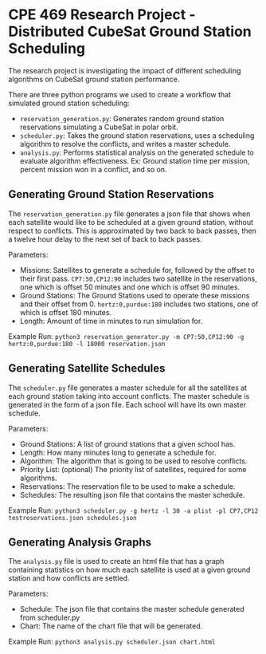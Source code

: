 # CPE 469 Research Project - Distributed CubeSat Ground Station Scheduling

The research project is investigating the impact of different scheduling algorithms on CubeSat ground station performance.

There are three python programs we used to create a workflow that simulated ground station scheduling:

  - `reservation_generation.py`: Generates random ground station reservations simulating a CubeSat in polar orbit.
  - `scheduler.py`: Takes the ground station reservations, uses a scheduling algorithm to resolve the conflicts, and writes a master schedule.
  - `analysis.py`: Performs statistical analysis on the generated schedule to evaluate algorithm effectiveness. Ex: Ground station time per mission, percent mission won in a conflict, and so on.

## Generating Ground Station Reservations

The `reservation_generation.py` file generates a json file that shows when each satellite would like to be scheduled at a given ground station, without respect to conflicts. This is approximated by two back to back passes, then a twelve hour delay to the next set of back to back passes.

Parameters:

  - Missions: Satellites to generate a schedule for, followed by the offset to their first pass. `CP7:50,CP12:90` includes two satellite in the reservations, one which is offset 50 minutes and one which is offset 90 minutes.
  - Ground Stations: The Ground Stations used to operate these missions and their offset from 0. `hertz:0,purdue:180` includes two stations, one of which is offset 180 minutes.
  - Length: Amount of time in minutes to run simulation for.

Example Run: `python3 reservation_generator.py -m CP7:50,CP12:90 -g hertz:0,purdue:180 -l 18000 reservation.json`

## Generating Satellite Schedules

The `scheduler.py` file generates a master schedule for all the satellites at each ground station taking into account conflicts. The master schedule is generated in the form of a json file. Each school will have its own master schedule.

Parameters:

  - Ground Stations: A list of ground stations that a given school has.
  - Length: How many minutes long to generate a schedule for.
  - Algorithm: The algorithm that is going to be used to resolve conflicts.
  - Priority List: (optional) The priority list of satellites, required for some algorithms.
  - Reservations: The reservation file to be used to make a schedule.
  - Schedules: The resulting json file that contains the master schedule.

Example Run: `python3 scheduler.py -g hertz -l 30 -a plist -pl CP7,CP12 testreservations.json schedules.json`


## Generating Analysis Graphs

The `analysis.py` file is used to create an html file that has a graph containing statistics on how much each satellite is used at a given ground station and how conflicts are settled.

Parameters:

  - Schedule: The json file that contains the master schedule generated from scheduler.py
  - Chart: The name of the chart file that will be generated.

Example Run: `python3 analysis.py scheduler.json chart.html`
